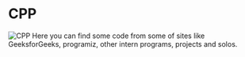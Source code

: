 # CPP

![CPP](https://upload.wikimedia.org/wikipedia/commons/1/18/ISO_C%2B%2B_Logo.svg)
Here you can find some code from some of sites like GeeksforGeeks, programiz, other intern programs, projects and solos.
